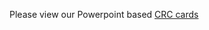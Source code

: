 Please view our Powerpoint based [CRC cards](https://utoronto-my.sharepoint.com/:p:/g/personal/qidong_yan_mail_utoronto_ca/ETVebbCFRjxKozGHg24-OpABR8zSyRQXr0fR12Ks_p7nzQ?email=yutian.feng%40mail.utoronto.ca&e=Zfxskh)
